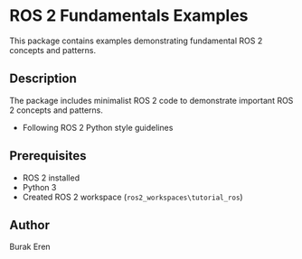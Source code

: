 # ROS 2 Fundamentals Examples
 
This package contains examples demonstrating fundamental ROS 2 concepts and patterns.
 
## Description
 
The package includes minimalist ROS 2 code to demonstrate important ROS 2 concepts and patterns.
- Following ROS 2 Python style guidelines
 
## Prerequisites
 
- ROS 2 installed
- Python 3
- Created ROS 2 workspace (`ros2_workspaces\tutorial_ros`)
 
## Author
 
Burak Eren